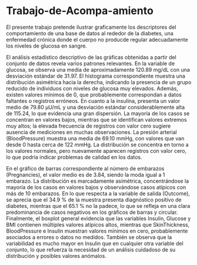 # Trabajo-de-Acompa-amiento

El presente trabajo pretende ilustrar graficamente los descriptores del comportamiento de una base de datos al rededor de la diabetes, una enfermedad crónica donde el cuerpo no producde regular adecuadamente los niveles de glucosa en sangre. 

El análisis estadístico descriptivo de las gráficas obtenidas a partir del conjunto de datos revela varios patrones relevantes. En la variable de glucosa, se observa una media de aproximadamente 120.89 mg/dL con una desviación estándar de 31.97. El histograma correspondiente muestra una distribución asimétrica hacia la derecha, indicando la presencia de un grupo reducido de individuos con niveles de glucosa muy elevados. Además, existen valores mínimos de 0, que probablemente correspondan a datos faltantes o registros erróneos. En cuanto a la insulina, presenta un valor medio de 79.80 μU/mL y una desviación estándar considerablemente alta de 115.24, lo que evidencia una gran dispersión. La mayoría de los casos se concentran en valores bajos, mientras que se identifican valores extremos muy altos; la elevada frecuencia de registros con valor cero sugiere ausencia de mediciones en muchas observaciones. La presión arterial (BloodPressure) muestra una media de 69.10 mmHg, con valores que van desde 0 hasta cerca de 122 mmHg. La distribución se concentra en torno a los valores normales, pero nuevamente aparecen registros con valor cero, lo que podría indicar problemas de calidad en los datos.

En el gráfico de barras correspondiente al número de embarazos (Pregnancies), el valor medio es de 3.84, siendo la moda igual a 1 embarazo. La distribución es marcadamente asimétrica, concentrándose la mayoría de los casos en valores bajos y observándose casos atípicos con más de 10 embarazos. En lo que respecta a la variable de salida (Outcome), se aprecia que el 34.9 % de la muestra presenta diagnóstico positivo de diabetes, mientras que el 65.1 % no la padece, lo que se refleja en una clara predominancia de casos negativos en los gráficos de barras y circular. Finalmente, el boxplot general evidencia que las variables Insulin, Glucose y BMI contienen múltiples valores atípicos altos, mientras que SkinThickness, BloodPressure e Insulin muestran valores mínimos en cero, probablemente asociados a errores o datos no medidos. También se observa que la variabilidad es mucho mayor en Insulin que en cualquier otra variable del conjunto, lo que refuerza la necesidad de un análisis cuidadoso de su distribución y posibles valores anómalos.
